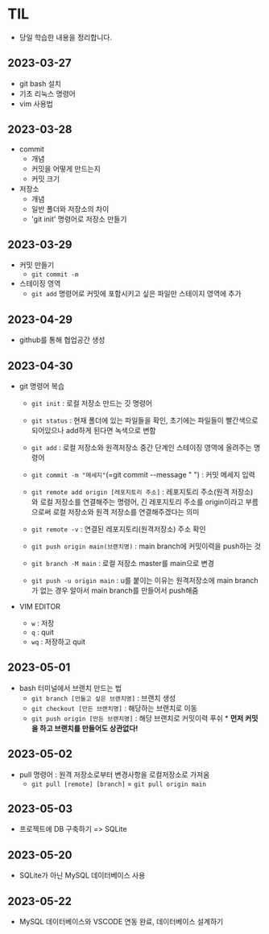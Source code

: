 # TIL
- 당일 학습한 내용을 정리합니다.

## 2023-03-27
- git bash 설치
- 기초 리눅스 명령어
- vim 사용법

## 2023-03-28
- commit
    - 개념
    - 커밋을 어떻게 만드는지
    - 커밋 크기
- 저장소
    - 개념
    - 일반 폴더와 저장소의 차이
    - 'git init' 명령어로 저장소 만들기

## 2023-03-29
- 커밋 만들기
    - `git commit -m`
- 스테이징 영역
    - `git add` 명령어로 커밋에 포함시키고 싶은 파일만 스테이지 영역에 추가

## 2023-04-29
- github를 통해 협업공간 생성

## 2023-04-30
- git 명령어 복습
    - `git init` : 로컬 저장소 만드는 깃 명령어

    - `git status` : 현재 폴더에 있는 파일들을 확인, 초기에는 파일들이 빨간색으로 되어있으나 add하게 된다면 녹색으로 변함

    - `git add` : 로컬 저장소와 원격저장소 중간 단계인 스테이징 영역에 올려주는 명령어

    - `git commit -m "메세지"`(=git commit --message " ") : 커밋 메세지 입력 

    - `git remote add origin [레포지토리 주소]` : 레포지토리 주소(원격 저장소)
    와 로컬 저장소를 연결해주는 명령어, 긴 레포지토리 주소를 origin이라고 부름으로써 로컬 저장소와 원격 저장소를 연결해주겠다는 의미

    - `git remote -v` : 연결된 레포지토리(원격저장소) 주소 확인

    - `git push origin main(브랜치명)` : main branch에 커밋이력을 push하는 것

    - `git branch -M main` : 로컬 저장소 master를 main으로 변경

    - `git push -u origin main` : u를 붙이는 이유는 원격저장소에 main 
    branch가 없는 경우 알아서 main branch를 만들어서 push해줌
    
- VIM EDITOR
    - `w` : 저장
    - `q` : quit
    - `wq` : 저장하고 quit

## 2023-05-01
- bash 터미널에서 브랜치 만드는 법
    - `git branch [만들고 싶은 브랜치명]` : 브랜치 생성
    - `git checkout [만든 브랜치명]` : 해당하는 브랜치로 이동
    - `git push origin [만든 브랜치명]` : 해당 브랜치로 커밋이력 푸쉬
    \* __먼저 커밋을 하고 브랜치를 만들어도 상관없다!__

## 2023-05-02
- pull 명령어 : 원격 저장소로부터 변경사항을 로컬저장소로 가져옴
    - `git pull [remote] [branch]` = `git pull origin main`

## 2023-05-03
- 프로젝트에 DB 구축하기 => SQLite

## 2023-05-20
- SQLite가 아닌 MySQL 데이터베이스 사용

## 2023-05-22
- MySQL 데이터베이스와 VSCODE 연동 완료, 데이터베이스 설계하기